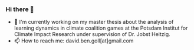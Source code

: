 ### Hi there 👋

- 🔭 I'm currently working on my master thesis about the analysis of learning dynamics in climate coalition games at the Potsdam Institut for Climate Impact Research under supervision of Dr. Jobst Heitzig.
- 📫 How to reach me: david.ben.goll[at]gmail.com

<!--
**golldavid/golldavid** is a ✨ _special_ ✨ repository because its `README.md` (this file) appears on your GitHub profile.

Here are some ideas to get you started:

- 🔭 I’m currently working on ...
- 🌱 I’m currently learning ...
- 👯 I’m looking to collaborate on ...
- 🤔 I’m looking for help with ...
- 💬 Ask me about ...
- 📫 How to reach me: ...
- 😄 Pronouns: ...
- ⚡ Fun fact: ...
-->
